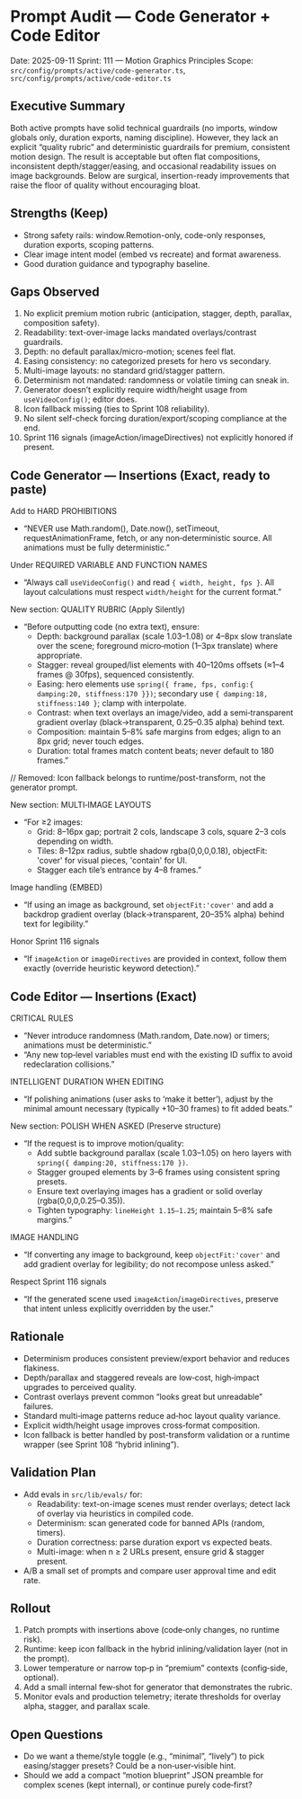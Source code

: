 # Prompt Audit — Code Generator + Code Editor

Date: 2025-09-11
Sprint: 111 — Motion Graphics Principles
Scope: `src/config/prompts/active/code-generator.ts`, `src/config/prompts/active/code-editor.ts`

## Executive Summary
Both active prompts have solid technical guardrails (no imports, window globals only, duration exports, naming discipline). However, they lack an explicit “quality rubric” and deterministic guardrails for premium, consistent motion design. The result is acceptable but often flat compositions, inconsistent depth/stagger/easing, and occasional readability issues on image backgrounds. Below are surgical, insertion-ready improvements that raise the floor of quality without encouraging bloat.

## Strengths (Keep)
- Strong safety rails: window.Remotion-only, code-only responses, duration exports, scoping patterns.
- Clear image intent model (embed vs recreate) and format awareness.
- Good duration guidance and typography baseline.

## Gaps Observed
1. No explicit premium motion rubric (anticipation, stagger, depth, parallax, composition safety).
2. Readability: text-over-image lacks mandated overlays/contrast guardrails.
3. Depth: no default parallax/micro-motion; scenes feel flat.
4. Easing consistency: no categorized presets for hero vs secondary.
5. Multi-image layouts: no standard grid/stagger pattern.
6. Determinism not mandated: randomness or volatile timing can sneak in.
7. Generator doesn’t explicitly require width/height usage from `useVideoConfig()`; editor does.
8. Icon fallback missing (ties to Sprint 108 reliability).
9. No silent self-check forcing duration/export/scoping compliance at the end.
10. Sprint 116 signals (imageAction/imageDirectives) not explicitly honored if present.

## Code Generator — Insertions (Exact, ready to paste)

Add to HARD PROHIBITIONS
- “NEVER use Math.random(), Date.now(), setTimeout, requestAnimationFrame, fetch, or any non‑deterministic source. All animations must be fully deterministic.”

Under REQUIRED VARIABLE AND FUNCTION NAMES
- “Always call `useVideoConfig()` and read `{ width, height, fps }`. All layout calculations must respect `width/height` for the current format.”

New section: QUALITY RUBRIC (Apply Silently)
- “Before outputting code (no extra text), ensure:
  - Depth: background parallax (scale 1.03–1.08) or 4–8px slow translate over the scene; foreground micro‑motion (1–3px translate) where appropriate.
  - Stagger: reveal grouped/list elements with 40–120ms offsets (≈1–4 frames @ 30fps), sequenced consistently.
  - Easing: hero elements use `spring({ frame, fps, config:{ damping:20, stiffness:170 }})`; secondary use `{ damping:18, stiffness:140 }`; clamp with interpolate.
  - Contrast: when text overlays an image/video, add a semi‑transparent gradient overlay (black→transparent, 0.25–0.35 alpha) behind text.
  - Composition: maintain 5–8% safe margins from edges; align to an 8px grid; never touch edges.
  - Duration: total frames match content beats; never default to 180 frames.”

// Removed: Icon fallback belongs to runtime/post-transform, not the generator prompt.

New section: MULTI‑IMAGE LAYOUTS
- “For ≥2 images:
  - Grid: 8–16px gap; portrait 2 cols, landscape 3 cols, square 2–3 cols depending on width.
  - Tiles: 8–12px radius, subtle shadow rgba(0,0,0,0.18), objectFit: 'cover' for visual pieces, 'contain' for UI.
  - Stagger each tile’s entrance by 4–8 frames.”

Image handling (EMBED)
- “If using an image as background, set `objectFit:'cover'` and add a backdrop gradient overlay (black→transparent, 20–35% alpha) behind text for legibility.”

Honor Sprint 116 signals
- “If `imageAction` or `imageDirectives` are provided in context, follow them exactly (override heuristic keyword detection).”

## Code Editor — Insertions (Exact)

CRITICAL RULES
- “Never introduce randomness (Math.random, Date.now) or timers; animations must be deterministic.”
- “Any new top‑level variables must end with the existing ID suffix to avoid redeclaration collisions.”

INTELLIGENT DURATION WHEN EDITING
- “If polishing animations (user asks to ‘make it better’), adjust by the minimal amount necessary (typically +10–30 frames) to fit added beats.”

New section: POLISH WHEN ASKED (Preserve structure)
- “If the request is to improve motion/quality:
  - Add subtle background parallax (scale 1.03–1.05) on hero layers with `spring({ damping:20, stiffness:170 })`.
  - Stagger grouped elements by 3–6 frames using consistent spring presets.
  - Ensure text overlaying images has a gradient or solid overlay (rgba(0,0,0,0.25–0.35)).
  - Tighten typography: `lineHeight 1.15–1.25`; maintain 5–8% safe margins.”

IMAGE HANDLING
- “If converting any image to background, keep `objectFit:'cover'` and add gradient overlay for legibility; do not recompose unless asked.”

Respect Sprint 116 signals
- “If the generated scene used `imageAction`/`imageDirectives`, preserve that intent unless explicitly overridden by the user.”

## Rationale
- Determinism produces consistent preview/export behavior and reduces flakiness.
- Depth/parallax and staggered reveals are low‑cost, high‑impact upgrades to perceived quality.
- Contrast overlays prevent common “looks great but unreadable” failures.
- Standard multi‑image patterns reduce ad‑hoc layout quality variance.
- Explicit width/height usage improves cross‑format composition.
- Icon fallback is better handled by post-transform validation or a runtime wrapper (see Sprint 108 “hybrid inlining”).

## Validation Plan
- Add evals in `src/lib/evals/` for:
  - Readability: text-on-image scenes must render overlays; detect lack of overlay via heuristics in compiled code.
  - Determinism: scan generated code for banned APIs (random, timers).
  - Duration correctness: parse duration export vs expected beats.
  - Multi-image: when n ≥ 2 URLs present, ensure grid & stagger present.
- A/B a small set of prompts and compare user approval time and edit rate.

## Rollout
1. Patch prompts with insertions above (code‑only changes, no runtime risk).
2. Runtime: keep icon fallback in the hybrid inlining/validation layer (not in the prompt).
3. Lower temperature or narrow top‑p in “premium” contexts (config‑side, optional).
4. Add a small internal few‑shot for generator that demonstrates the rubric.
5. Monitor evals and production telemetry; iterate thresholds for overlay alpha, stagger, and parallax scale.

## Open Questions
- Do we want a theme/style toggle (e.g., “minimal”, “lively”) to pick easing/stagger presets? Could be a non‑user‑visible hint.
- Should we add a compact “motion blueprint” JSON preamble for complex scenes (kept internal), or continue purely code‑first?

